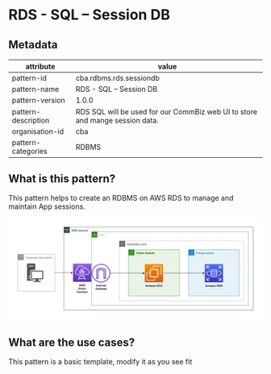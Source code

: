 # RDS - SQL – Session DB

## Metadata
| attribute               | value                                         |
| ----------------------- | --------------------------------------------- |
| pattern-id              | cba.rdbms.rds.sessiondb                            |
| pattern-name            | RDS - SQL – Session DB                                |
| pattern-version         | 1.0.0                                         |
| pattern-description     | RDS SQL will be used for our CommBiz web UI to store and mange session data.                         |
| organisation-id         | cba                                           |
| pattern-categories      | RDBMS                                     |

## What is this pattern?
This pattern helps to create an RDBMS on AWS RDS to manage and maintain App sessions.

![](./diagrams/res/session-mgt.png)

## What are the use cases?
This pattern is a basic template, modify it as you see fit